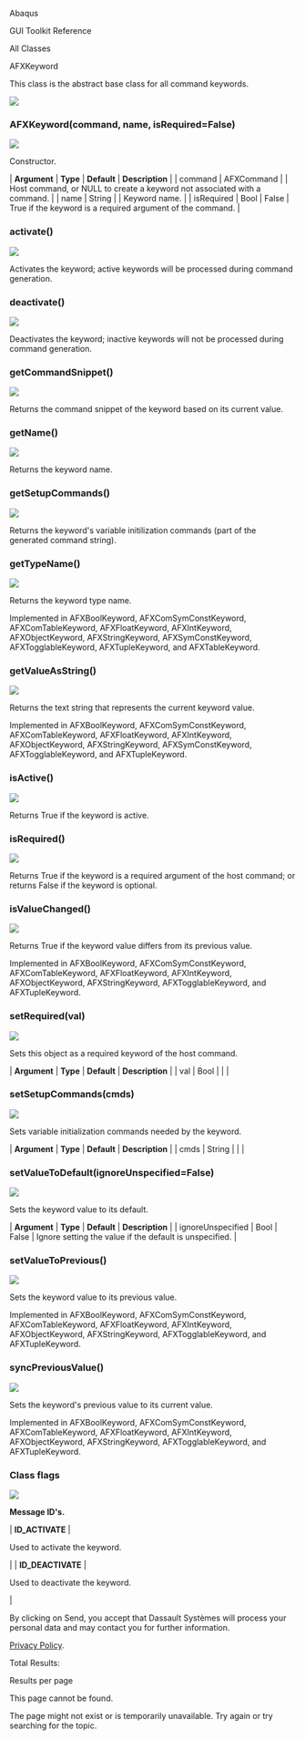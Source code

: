 Abaqus

GUI Toolkit Reference

All Classes

AFXKeyword

This class is the abstract base class for all command keywords.

![](https://help.3ds.com/2023/English/DSSIMULIA_Established/SIMACAERefImages/gui-afxkeyword.png)

### AFXKeyword(command, name, isRequired=False)  
![](https://help.3ds.com/2023/English/DSSIMULIA_Established/IconsReference/butix_top_wline.png)

Constructor.

| **Argument** | **Type** | **Default** | **Description** |
| command | AFXCommand |   | Host command, or NULL to create a keyword not associated with a command. |
| name | String |   | Keyword name. |
| isRequired | Bool | False | True if the keyword is a required argument of the command. |

### activate()  
![](https://help.3ds.com/2023/English/DSSIMULIA_Established/IconsReference/butix_top_wline.png)

Activates the keyword; active keywords will be processed during command generation.

### deactivate()  
![](https://help.3ds.com/2023/English/DSSIMULIA_Established/IconsReference/butix_top_wline.png)

Deactivates the keyword; inactive keywords will not be processed during command generation.

### getCommandSnippet()  
![](https://help.3ds.com/2023/English/DSSIMULIA_Established/IconsReference/butix_top_wline.png)

Returns the command snippet of the keyword based on its current value.

### getName()  
![](https://help.3ds.com/2023/English/DSSIMULIA_Established/IconsReference/butix_top_wline.png)

Returns the keyword name.

### getSetupCommands()  
![](https://help.3ds.com/2023/English/DSSIMULIA_Established/IconsReference/butix_top_wline.png)

Returns the keyword's variable initilization commands (part of the generated command string).

### getTypeName()  
![](https://help.3ds.com/2023/English/DSSIMULIA_Established/IconsReference/butix_top_wline.png)

Returns the keyword type name.

Implemented in AFXBoolKeyword, AFXComSymConstKeyword, AFXComTableKeyword, AFXFloatKeyword, AFXIntKeyword, AFXObjectKeyword, AFXStringKeyword, AFXSymConstKeyword, AFXTogglableKeyword, AFXTupleKeyword, and AFXTableKeyword.

### getValueAsString()  
![](https://help.3ds.com/2023/English/DSSIMULIA_Established/IconsReference/butix_top_wline.png)

Returns the text string that represents the current keyword value.

Implemented in AFXBoolKeyword, AFXComSymConstKeyword, AFXComTableKeyword, AFXFloatKeyword, AFXIntKeyword, AFXObjectKeyword, AFXStringKeyword, AFXSymConstKeyword, AFXTogglableKeyword, and AFXTupleKeyword.

### isActive()  
![](https://help.3ds.com/2023/English/DSSIMULIA_Established/IconsReference/butix_top_wline.png)

Returns True if the keyword is active.

### isRequired()  
![](https://help.3ds.com/2023/English/DSSIMULIA_Established/IconsReference/butix_top_wline.png)

Returns True if the keyword is a required argument of the host command; or returns False if the keyword is optional.

### isValueChanged()  
![](https://help.3ds.com/2023/English/DSSIMULIA_Established/IconsReference/butix_top_wline.png)

Returns True if the keyword value differs from its previous value.

Implemented in AFXBoolKeyword, AFXComSymConstKeyword, AFXComTableKeyword, AFXFloatKeyword, AFXIntKeyword, AFXObjectKeyword, AFXStringKeyword, AFXTogglableKeyword, and AFXTupleKeyword.

### setRequired(val)  
![](https://help.3ds.com/2023/English/DSSIMULIA_Established/IconsReference/butix_top_wline.png)

Sets this object as a required keyword of the host command.

| **Argument** | **Type** | **Default** | **Description** |
| val | Bool |   |   |

### setSetupCommands(cmds)  
![](https://help.3ds.com/2023/English/DSSIMULIA_Established/IconsReference/butix_top_wline.png)

Sets variable initialization commands needed by the keyword.

| **Argument** | **Type** | **Default** | **Description** |
| cmds | String |   |   |

### setValueToDefault(ignoreUnspecified=False)  
![](https://help.3ds.com/2023/English/DSSIMULIA_Established/IconsReference/butix_top_wline.png)

Sets the keyword value to its default.

| **Argument** | **Type** | **Default** | **Description** |
| ignoreUnspecified | Bool | False | Ignore setting the value if the default is unspecified. |

### setValueToPrevious()  
![](https://help.3ds.com/2023/English/DSSIMULIA_Established/IconsReference/butix_top_wline.png)

Sets the keyword value to its previous value.

Implemented in AFXBoolKeyword, AFXComSymConstKeyword, AFXComTableKeyword, AFXFloatKeyword, AFXIntKeyword, AFXObjectKeyword, AFXStringKeyword, AFXTogglableKeyword, and AFXTupleKeyword.

### syncPreviousValue()  
![](https://help.3ds.com/2023/English/DSSIMULIA_Established/IconsReference/butix_top_wline.png)

Sets the keyword's previous value to its current value.

Implemented in AFXBoolKeyword, AFXComSymConstKeyword, AFXComTableKeyword, AFXFloatKeyword, AFXIntKeyword, AFXObjectKeyword, AFXStringKeyword, AFXTogglableKeyword, and AFXTupleKeyword.

### Class flags  
![](https://help.3ds.com/2023/English/DSSIMULIA_Established/IconsReference/butix_top_wline.png)


**Message ID's.**

| **ID_ACTIVATE** | 

Used to activate the keyword.

 |
| **ID_DEACTIVATE** | 

Used to deactivate the keyword.

 |

By clicking on Send, you accept that Dassault Systèmes will process your personal data and may contact you for further information.

[Privacy Policy](https://www.3ds.com/privacy-policy).

Total Results:

Results per page

This page cannot be found.

The page might not exist or is temporarily unavailable. Try again or try searching for the topic.